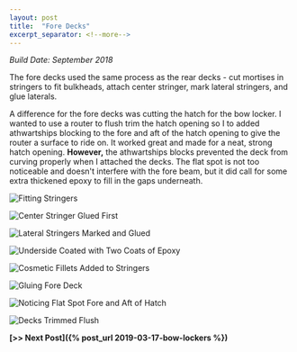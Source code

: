 ```yaml
---
layout: post
title:  "Fore Decks"
excerpt_separator: <!--more-->
---
```


*Build Date: September 2018*

The fore decks used the same process as the rear decks - cut mortises in stringers to fit bulkheads, attach center stringer, mark lateral stringers, and glue laterals.

<!--more-->

A difference for the fore decks was cutting the hatch for the bow locker. I wanted to use a router to flush trim the hatch opening so I to added athwartships blocking to the fore and aft of the hatch opening to give the router a surface to ride on. It worked great and made for a neat, strong hatch opening. **However,** the athwartships blocks prevented the deck from curving properly when I attached the decks. The flat spot is not too noticeable and doesn't interfere with the fore beam, but it did call for some extra thickened epoxy to fill in the gaps underneath.

![Fitting Stringers](/assets/images/fore-deck-stringers.jpg)

![Center Stringer Glued First](/assets/images/fore-deck-center.jpg)

![Lateral Stringers Marked and Glued](/assets/images/fore-deck-laterals.jpg)

![Underside Coated with Two Coats of Epoxy](/assets/images/fore-deck-coated.jpg)

![Cosmetic Fillets Added to Stringers](/assets/images/fore-deck-fillets.jpg)

![Gluing Fore Deck](/assets/images/fore-deck-gluing-1.jpg)

![Noticing Flat Spot Fore and Aft of Hatch](/assets/images/fore-deck-gluing-2.jpg)

![Decks Trimmed Flush](/assets/images/fore-deck-trimmed.jpg)

**[>> Next Post]({% post_url 2019-03-17-bow-lockers %})**
